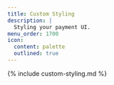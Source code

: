 ```yaml
---
title: Custom Styling
description: |
  Styling your payment UI.
menu_order: 1700
icon:
  content: palette
  outlined: true
---
```


{% include custom-styling.md %}
